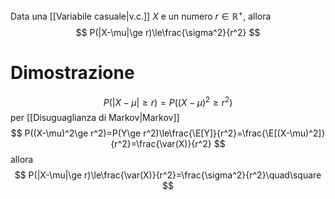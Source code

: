 Data una [[Variabile casuale|v.c.]] $X$ e un numero $r\in\mathbb{R}^+$, allora
$$
P(|X-\mu|\ge r)\le\frac{\sigma^2}{r^2}
$$
# Dimostrazione
$$
P(|X-\mu|\ge r)=P((X-\mu)^2\ge r^2)
$$
per [[Disuguaglianza di Markov|Markov]] 
$$
P((X-\mu)^2\ge r^2)=P(Y\ge r^2)\le\frac{\E[Y]}{r^2}=\frac{\E[(X-\mu)^2]}{r^2}=\frac{\var(X)}{r^2}
$$
allora 
$$
P(|X-\mu|\ge r)\le\frac{\var(X)}{r^2}=\frac{\sigma^2}{r^2}\quad\square
$$